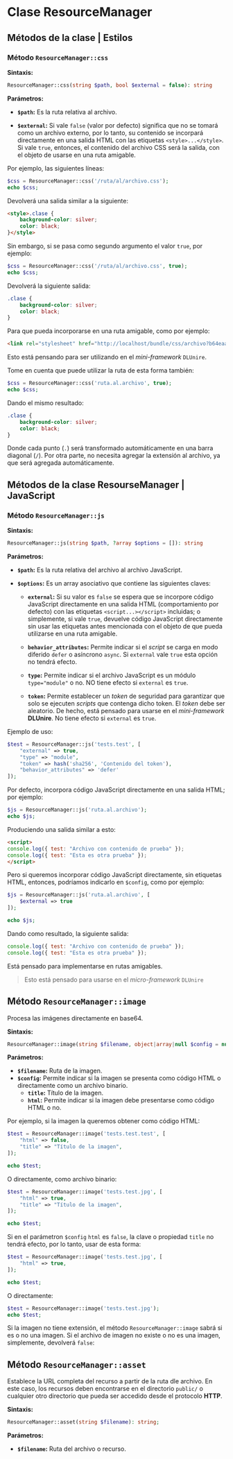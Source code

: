 # Clase ResourceManager

## Métodos de la clase | Estilos

### Método **`ResourceManager::css`**

**Sintaxis:**

```php
ResourceManager::css(string $path, bool $external = false): string
```

**Parámetros:**

- **`$path`:** Es la ruta relativa al archivo.

- **`$external`:** Si vale `false` (valor por defecto) significa que no se tomará como un archivo externo, por lo tanto, su contenido se incorpará directamente en una salida HTML con las etiquetas `<style>...</style>`. Si vale `true`, entonces, el contenido del archivo CSS será la salida, con el objeto de usarse en una ruta amigable.

Por ejemplo, las siguientes líneas:

```php
$css = ResourceManager::css('/ruta/al/archivo.css');
echo $css;
```

Devolverá una salida similar a la siguiente:

```html
<style>.clase {
    background-color: silver;
    color: black;
}</style>
```

Sin embargo, si se pasa como segundo argumento el valor `true`, por ejemplo:

```php
$css = ResourceManager::css('/ruta/al/archivo.css', true);
echo $css;
```

Devolverá la siguiente salida:

```css
.clase {
    background-color: silver;
    color: black;
}
```

Para que pueda incorporarse en una ruta amigable, como por ejemplo:

```html
<link rel="stylesheet" href="http://localhost/bundle/css/archivo?b64eaa1dbfbe0751d41b7746aad28ea34af155e3c844f51f68aeebab08989fb2" />
```

Esto está pensando para ser utilizando en el _mini-framework_ `DLUnire`.

Tome en cuenta que puede utilizar la ruta de esta forma también:

```php
$css = ResourceManager::css('ruta.al.archivo', true);
echo $css;
```

Dando el mismo resultado:

```css
.clase {
    background-color: silver;
    color: black;
}
```

Donde cada punto (`.`) será transformado automáticamente en una barra diagonal (`/`). Por otra parte, no necesita agregar la extensión al archivo, ya que será agregada automáticamente.

## Métodos de la clase ResourseManager | JavaScript

### Método **`ResourceManager::js`**

**Sintaxis:**

```php
ResourceManager::js(string $path, ?array $options = []): string
```

**Parámetros:**

- **`$path`:** Es la ruta relativa del archivo al archivo JavaScript.

- **`$options`:** Es un array asociativo que contiene las siguientes claves:

  - **`external`:** Si su valor es `false` se espera que se incorpore código JavaScript directamente en una salida HTML (comportamiento por defecto) con las etiquetas `<script...></script>` incluidas; o simplemente, si vale `true`, devuelve código JavaScript directamente sin usar las etiquetas antes mencionada con el objeto de que pueda utilizarse en una ruta amigable.
  
  - **`behavior_attributes`:** Permite indicar si el _script_ se carga en modo diferido `defer` o asíncrono `async`. Si `external` vale `true` esta opción no tendrá efecto.
  
  - **`type`:** Permite indicar si el archivo JavaScript es un módulo `type="module"` o no. NO tiene efecto si `external` es `true`.

  - **`token`:** Permite establecer un _token_ de seguridad para garantizar que solo se ejecuten _scripts_ que contenga dicho token. El _token_ debe ser aleatorio. De hecho, está pensado para usarse en el _mini-framework_ **DLUnire**. No tiene efecto si `external` es `true`.

Ejemplo de uso:

```php
$test = ResourceManager::js('tests.test', [
    "external" => true,
    "type" => "module",
    "token" => hash('sha256', 'Contenido del token'),
    "behavior_attributes" => 'defer'
]);
```

Por defecto, incorpora código JavaScript directamente en una salida HTML; por ejemplo:

```php
$js = ResourceManager::js('ruta.al.archivo');
echo $js;
```

Produciendo una salida similar a esto:

```html
<script>
console.log({ test: "Archivo con contenido de prueba" });
console.log({ test: "Esta es otra prueba" });
</script>
```

Pero si queremos incorporar código JavaScript directamente, sin etiquetas HTML, entonces, podríamos indicarlo en `$config`, como por ejemplo:

```php
$js = ResourceManager::js('ruta.al.archivo', [
    $external => true
]);

echo $js;
```

Dando como resultado, la siguiente salida:

```js
console.log({ test: "Archivo con contenido de prueba" });
console.log({ test: "Esta es otra prueba" });
```

Está pensado para implementarse en rutas amigables.

> Esto está pensado para usarse en el _micro-framework_ `DLUnire`

## Método `ResourceManager::image`

Procesa las imágenes directamente en base64.

**Sintaxis:**

```php
ResourceManager::image(string $filename, object|array|null $config = null): string|false;
```

**Parámetros:**

- **`$filename`:** Ruta de la imagen.
- **`$config`:** Permite indicar si la imagen se presenta como código HTML o directamente como un archivo binario.
  - **`title`:** Título de la imagen.
  - **`html`:** Permite indicar si la imagen debe presentarse como código HTML o no.

Por ejemplo, si la imagen la queremos obtener como código HTML:

```php
$test = ResourceManager::image('tests.test.test', [
    "html" => false,
    "title" => "Título de la imagen",
]);

echo $test;
```

O directamente, como archivo binario:

```php
$test = ResourceManager::image('tests.test.jpg', [
    "html" => true,
    "title" => "Título de la imagen",
]);

echo $test;
```

Si en el parámetron `$config` `html` es `false`, la clave o propiedad `title` no tendrá efecto, por lo tanto, usar de esta forma:

```php
$test = ResourceManager::image('tests.test.jpg', [
    "html" => true,
]);

echo $test;
```

O directamente:

```php
$test = ResourceManager::image('tests.test.jpg');
echo $test;
```

Si la imagen no tiene extensión, el método `ResourceManager::image` sabrá si es o no una imagen. Si el archivo de imagen no existe o no es una imagen, simplemente, devolverá `false`:

## Método `ResourceManager::asset`

Establece la URL completa del recurso a partir de la ruta dle archivo. En este caso, los recursos deben encontrarse en el directorio `public/` o cualquier otro directorio que pueda ser accedido desde el protocolo **HTTP**.

**Sintaxis:**

```php
ResourceManager::asset(string $filename): string;
```

**Parámetros:**

- **`$filename`:** Ruta del archivo o recurso.

<!-- vanna.ai -->